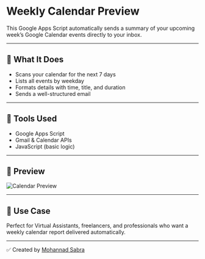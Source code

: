 # Weekly Calendar Preview

This Google Apps Script automatically sends a summary of your upcoming week’s Google Calendar events directly to your inbox.

---

## 🔧 What It Does

- Scans your calendar for the next 7 days
- Lists all events by weekday
- Formats details with time, title, and duration
- Sends a well-structured email

---

## 💼 Tools Used

- Google Apps Script
- Gmail & Calendar APIs
- JavaScript (basic logic)

---

## 📸 Preview

![Calendar Preview](./images/preview.png)


---

## 📌 Use Case

Perfect for Virtual Assistants, freelancers, and professionals who want a weekly calendar report delivered automatically.

---

✅ Created by [Mohannad Sabra](https://www.upwork.com/freelancers/~013366e80430144ffc)
